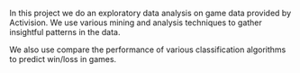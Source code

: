 In this project we do an exploratory data analysis on game data provided by Activision. We use various mining and analysis techniques to gather insightful patterns in the data.

We also use compare the performance of various classification algorithms to predict win/loss in games.